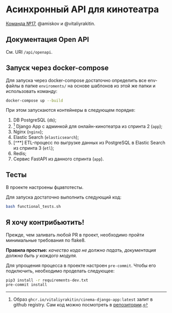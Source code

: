 # Асинхронный API для кинотеатра
[Команда №17](https://yandex-students.slack.com/archives/C03833GPQGH/p1652369332840549), @amiskov и @vitaliyrakitin.

## Документация Open API
См. URI `/api/openapi`.

## Запуск через docker-compose

Для запуска через docker-compose достаточно определить все env-файлы в папке `enviroments/` на основе шаблонов из этой же папки и использовать команду:

```bash
docker-compose up --build
```

При этом запускаются контейнеры в следующем порядке:

1. DB PostgreSQL (`db`);
2. [^*] Django App с админкой для онлайн-кинотеатра из спринта 2 (`app`);
3. Nginx (`nginx`);
4. Elastic Search (`elasticsearch`);
5. [^**] ETL-процесс по выгрузке данных из PostgreSQL в Elastic Search из спринта 3 (`etl`);
6. Redis;
7. Сервис FastAPI из данного спринта (`app`).

[^*]: Образ `ghcr.io/vitaliyrakitin/cinema-django-app:latest` залит в github registry. Сам код можно посмотреть в [репозитории](https://github.com/VitaliyRakitin/new_admin_panel_sprint_2/tree/main/01_docker_compose/app).

## Тесты
В проекте настроены фцавтотесты.

Для запуска достаточно выполнить следующий код:
```bash
bash functional_tests.sh
```

## Я хочу контрибьютить!

Прежде, чем заливать любой PR в проект, необходимо пройти минимальные требования по flake8.

**Правила простые:** *качество кода не должно падать, документация должна быть у каждого модуля.*

Для упрощения процесса в проекте настроен `pre-commit`. 
Чтобы его подключить, необходимо проделать следующее:

```bash
pip3 install -r requirements-dev.txt
pre-commit install
```
